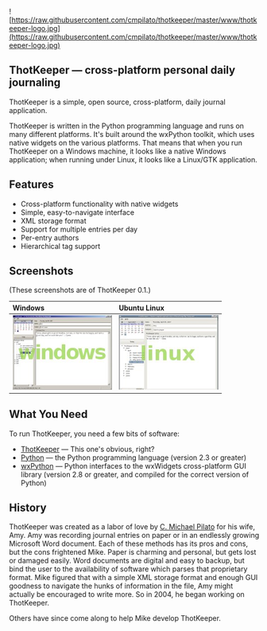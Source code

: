 ![https://raw.githubusercontent.com/cmpilato/thotkeeper/master/www/thotkeeper-logo.jpg](https://raw.githubusercontent.com/cmpilato/thotkeeper/master/www/thotkeeper-logo.jpg)

## ThotKeeper — cross-platform personal daily journaling ##

ThotKeeper is a simple, open source, cross-platform, daily journal
application.

ThotKeeper is written in the Python programming language and runs on
many different platforms. It's built around the wxPython toolkit,
which uses native widgets on the various platforms. That means that
when you run ThotKeeper on a Windows machine, it looks like a native
Windows application; when running under Linux, it looks like a
Linux/GTK application.

## Features ##

  * Cross-platform functionality with native widgets
  * Simple, easy-to-navigate interface
  * XML storage format
  * Support for multiple entries per day
  * Per-entry authors
  * Hierarchical tag support

## Screenshots ##

(These screenshots are of ThotKeeper 0.1.)

| **Windows** | **Ubuntu Linux** |
|:------------|:-----------------|
| ![](https://raw.githubusercontent.com/cmpilato/thotkeeper/master/www/thotkeeper-win32-thumb.jpg)| ![](https://raw.githubusercontent.com/cmpilato/thotkeeper/master/www/thotkeeper-linux-thumb.jpg) |


## What You Need ##

To run ThotKeeper, you need a few bits of software:

  * [ThotKeeper](https://github.com/cmpilato/thotkeeper/releases) —
    This one's obvious, right?
  * [Python](http://www.python.org/) — the Python programming language
    (version 2.3 or greater)
  * [wxPython](http://www.wxpython.org/) — Python interfaces to the
    wxWidgets cross-platform GUI library (version 2.8 or greater, and
    compiled for the correct version of Python)

## History ##

ThotKeeper was created as a labor of love by [C. Michael
Pilato](http://www.cmichaelpilato.com) for his wife, Amy. Amy was
recording journal entries on paper or in an endlessly growing
Microsoft Word document. Each of these methods has its pros and cons,
but the cons frightened Mike. Paper is charming and personal, but gets
lost or damaged easily. Word documents are digital and easy to backup,
but bind the user to the availability of software which parses that
proprietary format. Mike figured that with a simple XML storage format
and enough GUI goodness to navigate the hunks of information in the
file, Amy might actually be encouraged to write more. So in 2004, he
began working on ThotKeeper.

Others have since come along to help Mike develop ThotKeeper.
